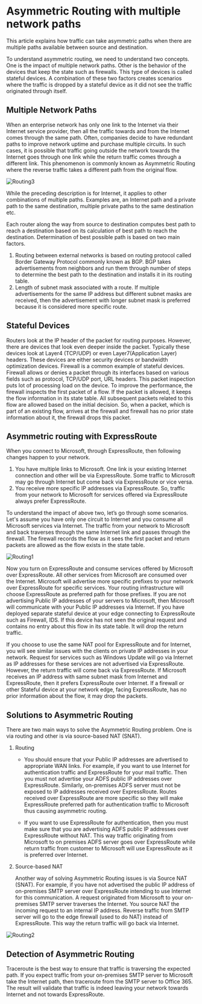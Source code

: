 <properties
   pageTitle="title | Microsoft Azure"
   description="This article walks you through issues you can face with asymmetric routing in your network "
   documentationCenter="na"
   services="expressroute"
   authors="osamazia"
   manager="carmonm"
   editor=""
   tags="azure-resource-manager"/>
<tags
   ms.service="expressroute"
   ms.devlang="na"
   ms.topic="article" 
   ms.tgt_pltfrm="na"
   ms.workload="infrastructure-services"
   ms.date="08/22/2016"
   ms.author="osamazia"/>

# Asymmetric Routing with multiple network paths

This article explains how traffic can take asymmetric paths when there are multiple paths available between source and destination.

To understand asymmetric routing, we need to understand two concepts. One is the impact of multiple network paths. Other is the behavior of the devices that keep the state such as firewalls. This type of devices is called stateful devices. A combination of these two factors creates scenarios where the traffic is dropped by a stateful device as it did not see the traffic originated through itself.

## Multiple Network Paths

When an enterprise network has only one link to the Internet via their Internet service provider, then all the traffic towards and from the Internet comes through the same path. Often, companies decide to have redundant paths to improve network uptime and purchase multiple circuits. In such cases, it is possible that traffic going outside the network towards the Internet goes through one link while the return traffic comes through a different link. This phenomenon is commonly known as Asymmetric Routing where the reverse traffic takes a different path from the original flow.

![Routing3](./media/expressroute-asymmetric-routing/AsymmetricRouting3.png)

While the preceding description is for Internet, it applies to other combinations of multiple paths. Examples are, an Internet path and a private path to the same destination, multiple private paths to the same destination etc. 

Each router along the way from source to destination computes best path to reach a destination based on its calculation of best path to reach the destination. Determination of best possible path is based on two main factors.

1.	Routing between external networks is based on routing protocol called Border Gateway Protocol commonly known as BGP. BGP takes advertisements from neighbors and run them through number of steps to determine the best path to the destination and installs it in its routing table.
2.	Length of subnet mask associated with a route. If multiple advertisements for the same IP address but different subnet masks are received, then the advertisement with longer subnet mask is preferred because it is considered more specific route.

## Stateful Devices

Routers look at the IP header of the packet for routing purposes. However, there are devices that look even deeper inside the packet. Typically these devices look at Layer4 (TCP/UDP) or even Layer7(Application Layer) headers. These devices are either security devices or bandwidth optimization devices. Firewall is a common example of stateful devices. Firewall allows or denies a packet through its interfaces based on various fields such as protocol, TCP/UDP port, URL headers. This packet inspection puts lot of processing load on the device. To improve the performance, the firewall inspects the first packet of a flow. If the packet is allowed, it keeps the flow information in its state table. All subsequent packets related to this flow are allowed based on the initial decision. So, when a packet, which is part of an existing flow, arrives at the firewall and firewall has no prior state information about it, the firewall drops this packet.

## Asymmetric routing with ExpressRoute

When you connect to Microsoft, through ExpressRoute, then following changes happen to your network.

1.	You have multiple links to Microsoft. One link is your existing Internet connection and other will be via ExpressRoute. Some traffic to Microsoft may go through Internet but come back via ExpressRoute or vice versa.
2.	You receive more specific IP addresses via ExpressRoute. So, traffic from your network to Microsoft for services offered via ExpressRoute always prefer ExpressRoute. 

To understand the impact of above two, let’s go through some scenarios. Let's assume you have only one circuit to Internet and you consume all Microsoft services via Internet. The traffic from your network to Microsoft and back traverses through the same Internet link and passes through the firewall. The firewall records the flow as it sees the first packet and return packets are allowed as the flow exists in the state table.

![Routing1](./media/expressroute-asymmetric-routing/AsymmetricRouting1.png)


Now you turn on ExpressRoute and consume services offered by Microsoft over ExpressRoute. All other services from Microsoft are consumed over the Internet. Microsoft will advertise more specific prefixes to your network over ExpressRoute for specific services. Your routing infrastructure will choose ExpressRoute as preferred path for those prefixes. If you are not advertising Public IP addresses of your servers to Microsoft, then Microsoft will communicate with your Public IP addresses via Internet. If you have deployed separate stateful device at your edge connecting to ExpressRoute such as Firewall, IDS. If this device has not seen the original request and contains no entry about this flow in its state table. It will drop the return traffic. 

If you choose to use the same NAT pool for ExpressRoute and for Internet, you will see similar issues with the clients on private IP addresses in your network. Request for services such as Windows Update will go via Internet as IP addresses for these services are not advertised via ExpressRoute. However, the return traffic will come back via ExpressRoute. If Microsoft receives an IP address with same subnet mask from Internet and ExpressRoute, then it prefers ExpressRoute over Internet. If a firewall or other Stateful device at your network edge, facing ExpressRoute, has no prior information about the flow, it may drop the packets. 

## Solutions to Asymmetric Routing

There are two main ways to solve the Asymmetric Routing problem. One is via routing and other is via source-based NAT (SNAT). 

1. Routing 

    - You should ensure that your Public IP addresses are advertised to appropriate WAN links. For example, if you want to use Internet for authentication traffic and ExpressRoute for your mail traffic. Then you must not advertise your ADFS public IP addresses over ExpressRoute. Similarly, on-premises ADFS server must not be exposed to IP addresses received over ExpressRoute. Routes received over ExpressRoute are more specific so they will make ExpressRoute preferred path for authentication traffic to Microsoft thus causing asymmetric routing.

    - If you want to use ExpressRoute for authentication, then you must make sure that you are advertising ADFS public IP addresses over ExpressRoute without NAT. This way traffic originating from Microsoft to on premises ADFS server goes over ExpressRoute while return traffic from customer to Microsoft will use ExpressRoute as it is preferred over Internet. 

2. Source-based NAT

	Another way of solving Asymmetric Routing issues is via Source NAT (SNAT). For example, if you have not advertised the public IP address of on-premises SMTP server over ExpressRoute intending to use Internet for this communication. A request originated from Microsoft to your on-premises SMTP server traverses the Internet. You source NAT the incoming request to an internal IP address. Reverse traffic from SMTP server will go to the edge firewall (used to do NAT) instead of ExpressRoute. This way the return traffic will go back via Internet. 


![Routing2](./media/expressroute-asymmetric-routing/AsymmetricRouting2.png)

## Detection of Asymmetric Routing

Traceroute is the best way to ensure that traffic is traversing the expected path. If you expect traffic from your on-premises SMTP server to Microsoft take the Internet path, then traceroute from the SMTP server to Office 365. The result will validate that traffic is indeed leaving your network towards Internet and not towards ExpressRoute. 


